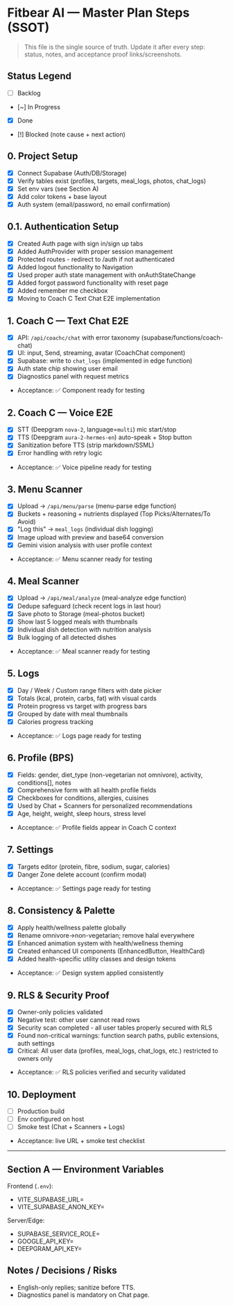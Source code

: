 # Fitbear AI — Master Plan Steps (SSOT)

> This file is the single source of truth. Update it after every step: status, notes, and acceptance proof links/screenshots.

## Status Legend
- [ ] Backlog
- [~] In Progress
- [x] Done
- [!] Blocked (note cause + next action)

## 0. Project Setup
- [x] Connect Supabase (Auth/DB/Storage)
- [x] Verify tables exist (profiles, targets, meal_logs, photos, chat_logs)
- [x] Set env vars (see Section A)
- [x] Add color tokens + base layout
- [x] Auth system (email/password, no email confirmation)

## 0.1. Authentication Setup
- [x] Created Auth page with sign in/sign up tabs
- [x] Added AuthProvider with proper session management
- [x] Protected routes - redirect to /auth if not authenticated
- [x] Added logout functionality to Navigation
- [x] Used proper auth state management with onAuthStateChange
- [x] Added forgot password functionality with reset page
- [x] Added remember me checkbox
- [x] Moving to Coach C Text Chat E2E implementation

## 1. Coach C — Text Chat E2E
- [x] API: `/api/coachc/chat` with error taxonomy (supabase/functions/coach-chat)
- [x] UI: input, Send, streaming, avatar (CoachChat component)
- [x] Supabase: write to `chat_logs` (implemented in edge function)
- [x] Auth state chip showing user email
- [x] Diagnostics panel with request metrics
- Acceptance: ✅ Component ready for testing

## 2. Coach C — Voice E2E
- [x] STT (Deepgram `nova-2`, language=`multi`) mic start/stop
- [x] TTS (Deepgram `aura-2-hermes-en`) auto-speak + Stop button
- [x] Sanitization before TTS (strip markdown/SSML)
- [x] Error handling with retry logic
- Acceptance: ✅ Voice pipeline ready for testing

## 3. Menu Scanner
- [x] Upload → `/api/menu/parse` (menu-parse edge function)
- [x] Buckets + reasoning + nutrients displayed (Top Picks/Alternates/To Avoid)
- [x] "Log this" → `meal_logs` (individual dish logging)
- [x] Image upload with preview and base64 conversion
- [x] Gemini vision analysis with user profile context
- Acceptance: ✅ Menu scanner ready for testing

## 4. Meal Scanner
- [x] Upload → `/api/meal/analyze` (meal-analyze edge function)
- [x] Dedupe safeguard (check recent logs in last hour)
- [x] Save photo to Storage (meal-photos bucket)
- [x] Show last 5 logged meals with thumbnails
- [x] Individual dish detection with nutrition analysis
- [x] Bulk logging of all detected dishes
- Acceptance: ✅ Meal scanner ready for testing

## 5. Logs
- [x] Day / Week / Custom range filters with date picker
- [x] Totals (kcal, protein, carbs, fat) with visual cards
- [x] Protein progress vs target with progress bars
- [x] Grouped by date with meal thumbnails
- [x] Calories progress tracking
- Acceptance: ✅ Logs page ready for testing

## 6. Profile (BPS)
- [x] Fields: gender, diet_type (non-vegetarian not omnivore), activity, conditions[], notes
- [x] Comprehensive form with all health profile fields
- [x] Checkboxes for conditions, allergies, cuisines
- [x] Used by Chat + Scanners for personalized recommendations
- [x] Age, height, weight, sleep hours, stress level
- Acceptance: ✅ Profile fields appear in Coach C context

## 7. Settings
- [x] Targets editor (protein, fibre, sodium, sugar, calories)
- [x] Danger Zone delete account (confirm modal)
- Acceptance: ✅ Settings page ready for testing

## 8. Consistency & Palette
- [x] Apply health/wellness palette globally
- [x] Rename omnivore→non-vegetarian; remove halal everywhere
- [x] Enhanced animation system with health/wellness theming
- [x] Created enhanced UI components (EnhancedButton, HealthCard)
- [x] Added health-specific utility classes and design tokens
- Acceptance: ✅ Design system applied consistently

## 9. RLS & Security Proof
- [x] Owner-only policies validated
- [x] Negative test: other user cannot read rows
- [x] Security scan completed - all user tables properly secured with RLS
- [x] Found non-critical warnings: function search paths, public extensions, auth settings
- [x] Critical: All user data (profiles, meal_logs, chat_logs, etc.) restricted to owners only
- Acceptance: ✅ RLS policies verified and security validated

## 10. Deployment
- [ ] Production build
- [ ] Env configured on host
- [ ] Smoke test (Chat + Scanners + Logs)
- Acceptance: live URL + smoke test checklist

---

## Section A — Environment Variables

Frontend (`.env`):
- VITE_SUPABASE_URL=
- VITE_SUPABASE_ANON_KEY=

Server/Edge:
- SUPABASE_SERVICE_ROLE=
- GOOGLE_API_KEY=
- DEEPGRAM_API_KEY=

## Notes / Decisions / Risks
- English-only replies; sanitize before TTS.
- Diagnostics panel is mandatory on Chat page.